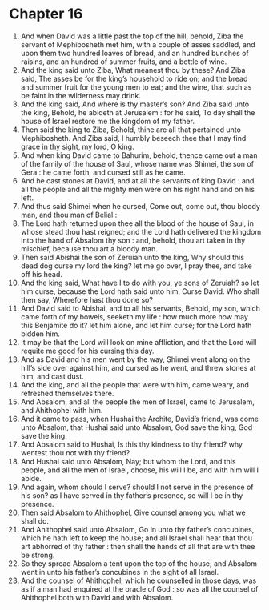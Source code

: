 # Chapter 16

1. And when David was a little past the top of the hill, behold, Ziba the servant of Mephibosheth met him, with a couple of asses saddled, and upon them two hundred loaves of bread, and an hundred bunches of raisins, and an hundred of summer fruits, and a bottle of wine.
2. And the king said unto Ziba, What meanest thou by these? And Ziba said, The asses be for the king’s household to ride on; and the bread and summer fruit for the young men to eat; and the wine, that such as be faint in the wilderness may drink.
3. And the king said, And where is thy master’s son? And Ziba said unto the king, Behold, he abideth at Jerusalem : for he said, To day shall the house of Israel restore me the kingdom of my father.
4. Then said the king to Ziba, Behold, thine are all that pertained unto Mephibosheth. And Ziba said, I humbly beseech thee that I may find grace in thy sight, my lord, O king.
5. And when king David came to Bahurim, behold, thence came out a man of the family of the house of Saul, whose name was Shimei, the son of Gera : he came forth, and cursed still as he came.
6. And he cast stones at David, and at all the servants of king David : and all the people and all the mighty men were on his right hand and on his left.
7. And thus said Shimei when he cursed, Come out, come out, thou bloody man, and thou man of Belial :
8. The Lord hath returned upon thee all the blood of the house of Saul, in whose stead thou hast reigned; and the Lord hath delivered the kingdom into the hand of Absalom thy son : and, behold, thou art taken in thy mischief, because thou art a bloody man.
9. Then said Abishai the son of Zeruiah unto the king, Why should this dead dog curse my lord the king? let me go over, I pray thee, and take off his head.
10. And the king said, What have I to do with you, ye sons of Zeruiah? so let him curse, because the Lord hath said unto him, Curse David. Who shall then say, Wherefore hast thou done so?
11. And David said to Abishai, and to all his servants, Behold, my son, which came forth of my bowels, seeketh my life : how much more now may this Benjamite do it? let him alone, and let him curse; for the Lord hath bidden him.
12. It may be that the Lord will look on mine affliction, and that the Lord will requite me good for his cursing this day.
13. And as David and his men went by the way, Shimei went along on the hill’s side over against him, and cursed as he went, and threw stones at him, and cast dust.
14. And the king, and all the people that were with him, came weary, and refreshed themselves there.
15. And Absalom, and all the people the men of Israel, came to Jerusalem, and Ahithophel with him.
16. And it came to pass, when Hushai the Archite, David’s friend, was come unto Absalom, that Hushai said unto Absalom, God save the king, God save the king.
17. And Absalom said to Hushai, Is this thy kindness to thy friend? why wentest thou not with thy friend?
18. And Hushai said unto Absalom, Nay; but whom the Lord, and this people, and all the men of Israel, choose, his will I be, and with him will I abide.
19. And again, whom should I serve? should I not serve in the presence of his son? as I have served in thy father’s presence, so will I be in thy presence.
20. Then said Absalom to Ahithophel, Give counsel among you what we shall do.
21. And Ahithophel said unto Absalom, Go in unto thy father’s concubines, which he hath left to keep the house; and all Israel shall hear that thou art abhorred of thy father : then shall the hands of all that are with thee be strong.
22. So they spread Absalom a tent upon the top of the house; and Absalom went in unto his father’s concubines in the sight of all Israel.
23. And the counsel of Ahithophel, which he counselled in those days, was as if a man had enquired at the oracle of God : so was all the counsel of Ahithophel both with David and with Absalom.

